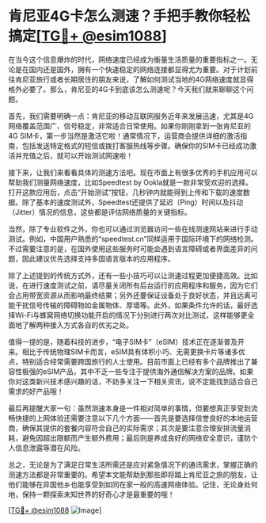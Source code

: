 # 肯尼亚4G卡怎么测速？手把手教你轻松搞定[[TG💪+ @esim1088](https://t.me/s/esim1088)]

在当今这个信息爆炸的时代，网络速度已经成为衡量生活质量的重要指标之一。无论是在国内还是国外，拥有一个快速稳定的网络连接都显得尤为重要。对于计划前往肯尼亚旅行或者长期居住的朋友来说，了解如何测试当地的4G网络速度就显得格外必要了。那么，肯尼亚的4G卡到底该怎么测速呢？今天我们就来聊聊这个问题。

首先，我们需要明确一点：肯尼亚的移动互联网服务近年来发展迅速，尤其是4G网络覆盖范围广、信号稳定，非常适合日常使用。如果你刚刚拿到一张肯尼亚的4G SIM卡，第一步当然是激活它啦！通常情况下，运营商会提供详细的激活指南，包括发送特定格式的短信或拨打客服热线等步骤。确保你的SIM卡已经成功激活并充值之后，就可以开始测试网速啦！

接下来，让我们来看看具体的测速方法吧。现在市面上有很多优秀的手机应用可以帮助我们测量网络速度，比如Speedtest by Ookla就是一款非常受欢迎的选择。打开这款应用后，点击“开始测试”按钮，几秒钟内就能得到上传和下载的速度数据。除了基本的速度测试外，Speedtest还提供了延迟（Ping）时间以及抖动（Jitter）情况的信息，这些都是评估网络质量的关键指标。

当然，除了专业软件之外，你也可以通过浏览器访问一些在线测速网站来进行手动测试。例如，中国用户熟悉的“speedtest.cn”同样适用于国际环境下的网络检测。不过需要注意的是，在国外使用这些服务时可能会遇到语言障碍或者界面差异的问题，因此建议优先选择支持多国语言版本的应用程序。

除了上述提到的传统方式外，还有一些小技巧可以让测速过程更加便捷高效。比如说，在进行速度测试之前，请尽量关闭所有后台运行的应用程序和服务，因为它们会占用带宽资源从而影响最终结果；另外还要保证设备处于良好状态，并且远离可能干扰信号传输的障碍物如金属物体、厚墙等。此外，如果条件允许的话，最好选择Wi-Fi与蜂窝网络切换功能开启的情况下分别进行两次对比测试，这样能够更全面地了解两种接入方式各自的优劣之处。

值得一提的是，随着科技的进步，“电子SIM卡”（eSIM）技术正在逐渐普及开来。相比于传统物理SIM卡而言，eSIM具有体积小巧、无需更换卡片等诸多优点，特别适合经常需要跨国旅行的人士使用。目前市面上已经有多个品牌推出了兼容性极强的eSIM产品，其中不乏一些专注于提供海外通信解决方案的品牌。如果你对这类新兴技术感兴趣的话，不妨多关注一下相关资讯，说不定能找到适合自己需求的好产品哦！

最后再提醒大家一句：虽然测速本身是一件相对简单的事情，但要想真正享受到流畅快捷的上网体验还需要注意以下几个方面——首先是要选择信誉良好的本地运营商，确保其提供的套餐内容符合自己的实际需求；其次是要注意合理安排流量消耗，避免因超出限额而产生额外费用；最后则是养成良好的网络安全意识，谨防个人信息泄露等潜在风险。

总之，无论是为了满足日常生活所需还是应对紧急情况下的通讯需求，掌握正确的测速方法都是非常重要的。希望本文能帮助到那些即将踏上肯尼亚之旅的朋友，让他们能够在异国他乡也能享受到如同在家一般的高速网络体验。记住，无论身处何地，保持一颗探索未知世界的好奇心才是最重要的哦！

[[TG💪+ @esim1088](https://t.me/s/esim1088) ![Image](https://i.postimg.cc/4NQfJmqS/Snipaste-2025-05-13-00-14-12.png)]